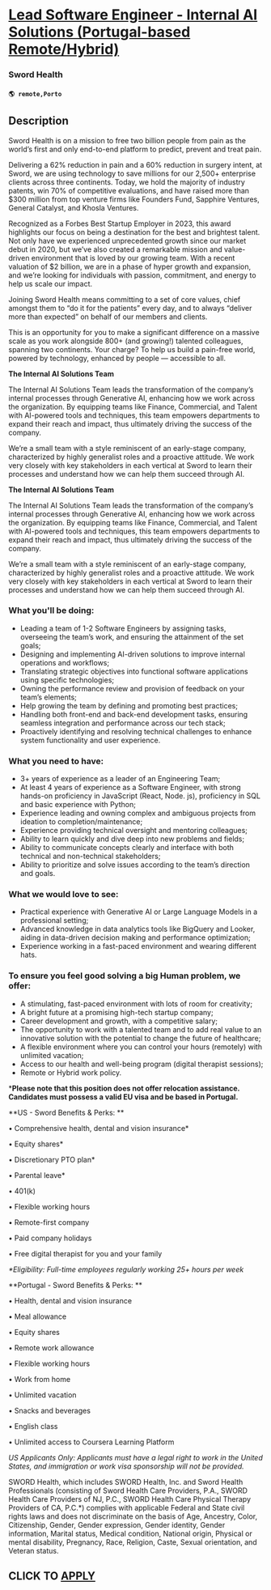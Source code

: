 # [Lead Software Engineer - Internal AI Solutions (Portugal-based Remote/Hybrid)](https://www.remotewlb.com/apply/lead-software-engineer-internal-ai-solutions-portugal-based-remote-hybrid)  
### Sword Health  
#### `🌎 remote,Porto`  

## Description

Sword Health is on a mission to free two billion people from pain as the world’s first and only end-to-end platform to predict, prevent and treat pain.

  

Delivering a 62% reduction in pain and a 60% reduction in surgery intent, at Sword, we are using technology to save millions for our 2,500+ enterprise clients across three continents. Today, we hold the majority of industry patents, win 70% of competitive evaluations, and have raised more than $300 million from top venture firms like Founders Fund, Sapphire Ventures, General Catalyst, and Khosla Ventures.

  

Recognized as a Forbes Best Startup Employer in 2023, this award highlights our focus on being a destination for the best and brightest talent. Not only have we experienced unprecedented growth since our market debut in 2020, but we’ve also created a remarkable mission and value-driven environment that is loved by our growing team. With a recent valuation of $2 billion, we are in a phase of hyper growth and expansion, and we’re looking for individuals with passion, commitment, and energy to help us scale our impact.

  

Joining Sword Health means committing to a set of core values, chief amongst them to “do it for the patients” every day, and to always “deliver more than expected” on behalf of our members and clients.

  

This is an opportunity for you to make a significant difference on a massive scale as you work alongside 800+ (and growing!) talented colleagues, spanning two continents. Your charge? To help us build a pain-free world, powered by technology, enhanced by people — accessible to all.

  

 **The Internal AI Solutions Team**

The Internal AI Solutions Team leads the transformation of the company’s internal processes through Generative AI, enhancing how we work across the organization. By equipping teams like Finance, Commercial, and Talent with AI-powered tools and techniques, this team empowers departments to expand their reach and impact, thus ultimately driving the success of the company.

  

We’re a small team with a style reminiscent of an early-stage company, characterized by highly generalist roles and a proactive attitude. We work very closely with key stakeholders in each vertical at Sword to learn their processes and understand how we can help them succeed through AI.

  

 **The Internal AI Solutions Team**

The Internal AI Solutions Team leads the transformation of the company’s internal processes through Generative AI, enhancing how we work across the organization. By equipping teams like Finance, Commercial, and Talent with AI-powered tools and techniques, this team empowers departments to expand their reach and impact, thus ultimately driving the success of the company.

  

We’re a small team with a style reminiscent of an early-stage company, characterized by highly generalist roles and a proactive attitude. We work very closely with key stakeholders in each vertical at Sword to learn their processes and understand how we can help them succeed through AI.

  

### What you'll be doing:

* Leading a team of 1-2 Software Engineers by assigning tasks, overseeing the team’s work, and ensuring the attainment of the set goals;
* Designing and implementing AI-driven solutions to improve internal operations and workflows;
* Translating strategic objectives into functional software applications using specific technologies;
* Owning the performance review and provision of feedback on your team’s elements;
* Help growing the team by defining and promoting best practices;
* Handling both front-end and back-end development tasks, ensuring seamless integration and performance across our tech stack;
* Proactively identifying and resolving technical challenges to enhance system functionality and user experience.

  

### What you need to have:

* 3+ years of experience as a leader of an Engineering Team;
* At least 4 years of experience as a Software Engineer, with strong hands-on proficiency in JavaScript (React, Node. js), proficiency in SQL and basic experience with Python;
* Experience leading and owning complex and ambiguous projects from ideation to completion/maintenance;
* Experience providing technical oversight and mentoring colleagues;
* Ability to learn quickly and dive deep into new problems and fields;
* Ability to communicate concepts clearly and interface with both technical and non-technical stakeholders;
* Ability to prioritize and solve issues according to the team’s direction and goals.

  

### What we would love to see:

* Practical experience with Generative AI or Large Language Models in a professional setting;
* Advanced knowledge in data analytics tools like BigQuery and Looker, aiding in data-driven decision making and performance optimization;
* Experience working in a fast-paced environment and wearing different hats.

  

### To ensure you feel good solving a big Human problem, we offer:

* A stimulating, fast-paced environment with lots of room for creativity;
* A bright future at a promising high-tech startup company;
* Career development and growth, with a competitive salary;
* The opportunity to work with a talented team and to add real value to an innovative solution with the potential to change the future of healthcare;
* A flexible environment where you can control your hours (remotely) with unlimited vacation;
* Access to our health and well-being program (digital therapist sessions);
* Remote or Hybrid work policy.

  

 ***Please note that this position does not offer relocation assistance. Candidates must possess a valid EU visa and be based in Portugal.**

  

  

  

 **US - Sword Benefits & Perks: **

  

• Comprehensive health, dental and vision insurance*

• Equity shares*

• Discretionary PTO plan*

• Parental leave*

• 401(k)

• Flexible working hours

• Remote-first company

• Paid company holidays

• Free digital therapist for you and your family

 _*Eligibility: Full-time employees regularly working 25+ hours per week_

  

  

 **Portugal - Sword Benefits & Perks: **

  

• Health, dental and vision insurance

• Meal allowance

• Equity shares

• Remote work allowance

• Flexible working hours

• Work from home

• Unlimited vacation

• Snacks and beverages

• English class

• Unlimited access to Coursera Learning Platform

  

  

*US Applicants Only: Applicants must have a legal right to work in the United States, and immigration or work visa sponsorship will not be provided.*

  

  

  

SWORD Health, which includes SWORD Health, Inc. and Sword Health Professionals (consisting of Sword Health Care Providers, P.A., SWORD Health Care Providers of NJ, P.C., SWORD Health Care Physical Therapy Providers of CA, P.C.*) complies with applicable Federal and State civil rights laws and does not discriminate on the basis of Age, Ancestry, Color, Citizenship, Gender, Gender expression, Gender identity, Gender information, Marital status, Medical condition, National origin, Physical or mental disability, Pregnancy, Race, Religion, Caste, Sexual orientation, and Veteran status.

  
## CLICK TO [APPLY](https://www.remotewlb.com/apply/lead-software-engineer-internal-ai-solutions-portugal-based-remote-hybrid)

